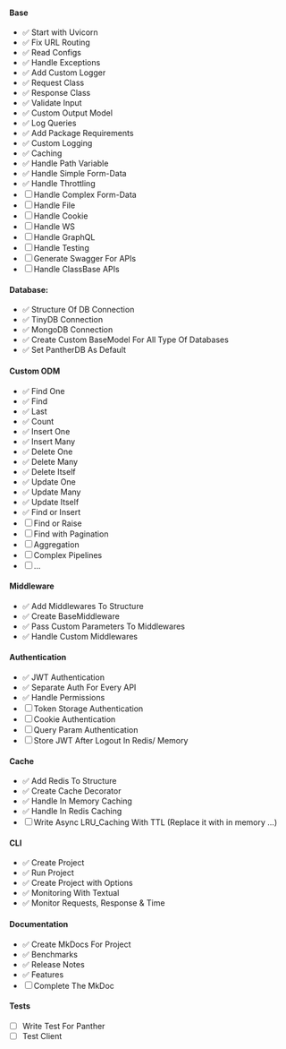 
#### Base 
- &#x2705; Start with Uvicorn 
- &#x2705; Fix URL Routing 
- &#x2705; Read Configs 
- &#x2705; Handle Exceptions 
- &#x2705; Add Custom Logger 
- &#x2705; Request Class 
- &#x2705; Response Class 
- &#x2705; Validate Input 
- &#x2705; Custom Output Model 
- &#x2705; Log Queries
- &#x2705; Add Package Requirements
- &#x2705; Custom Logging
- &#x2705; Caching
- &#x2705; Handle Path Variable
- &#x2705; Handle Simple Form-Data
- &#x2705; Handle Throttling
- &#9744; Handle Complex Form-Data
- &#9744; Handle File 
- &#9744; Handle Cookie
- &#9744; Handle WS 
- &#9744; Handle GraphQL
- &#9744; Handle Testing
- &#9744; Generate Swagger For APIs
- &#9744; Handle ClassBase APIs

#### Database:
- &#x2705; Structure Of DB Connection
- &#x2705; TinyDB Connection
- &#x2705; MongoDB Connection
- &#x2705; Create Custom BaseModel For All Type Of Databases
- &#x2705; Set PantherDB As Default

#### Custom ODM
- &#x2705; Find One
- &#x2705; Find 
- &#x2705; Last
- &#x2705; Count
- &#x2705; Insert One 
- &#x2705; Insert Many 
- &#x2705; Delete One
- &#x2705; Delete Many
- &#x2705; Delete Itself
- &#x2705; Update One
- &#x2705; Update Many
- &#x2705; Update Itself
- &#x2705; Find or Insert
- &#9744; Find or Raise
- &#9744; Find with Pagination
- &#9744; Aggregation
- &#9744; Complex Pipelines
- &#9744; ...

#### Middleware
- &#x2705; Add Middlewares To Structure
- &#x2705; Create BaseMiddleware
- &#x2705; Pass Custom Parameters To Middlewares
- &#x2705; Handle Custom Middlewares

#### Authentication 
- &#x2705; JWT Authentication
- &#x2705; Separate Auth For Every API
- &#x2705; Handle Permissions 
- &#9744; Token Storage Authentication
- &#9744; Cookie Authentication
- &#9744; Query Param Authentication
- &#9744; Store JWT After Logout In Redis/ Memory

#### Cache
- &#x2705; Add Redis To Structure
- &#x2705; Create Cache Decorator
- &#x2705; Handle In Memory Caching 
- &#x2705; Handle In Redis Caching 
- &#9744; Write Async LRU_Caching With TTL (Replace it with in memory ...)


#### CLI
- &#x2705; Create Project 
- &#x2705; Run Project 
- &#x2705; Create Project with Options
- &#x2705; Monitoring With Textual
- &#x2705; Monitor Requests, Response & Time
    
#### Documentation 
- &#x2705; Create MkDocs For Project 
- &#x2705; Benchmarks
- &#x2705; Release Notes
- &#x2705; Features
- &#9744; Complete The MkDoc

#### Tests 
- &#9744; Write Test For Panther 
- &#9744; Test Client